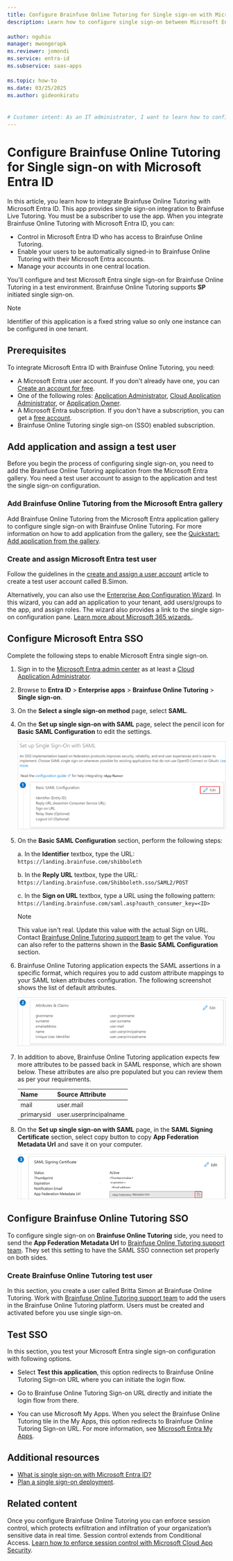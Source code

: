 ```yaml
---
title: Configure Brainfuse Online Tutoring for Single sign-on with Microsoft Entra ID
description: Learn how to configure single sign-on between Microsoft Entra ID and Brainfuse Online Tutoring.

author: nguhiu
manager: mwongerapk
ms.reviewer: jomondi
ms.service: entra-id
ms.subservice: saas-apps

ms.topic: how-to
ms.date: 03/25/2025
ms.author: gideonkiratu


# Customer intent: As an IT administrator, I want to learn how to configure single sign-on between Microsoft Entra ID and Brainfuse Online Tutoring so that I can control who has access to Brainfuse Online Tutoring, enable automatic sign-in with Microsoft Entra accounts, and manage my accounts in one central location.
---
```


# Configure Brainfuse Online Tutoring for Single sign-on with Microsoft Entra ID

In this article, you learn how to integrate Brainfuse Online Tutoring with Microsoft Entra ID. This app provides single sign-on integration to Brainfuse Live Tutoring. You must be a subscriber to use the app. When you integrate Brainfuse Online Tutoring with Microsoft Entra ID, you can:

* Control in Microsoft Entra ID who has access to Brainfuse Online Tutoring.
* Enable your users to be automatically signed-in to Brainfuse Online Tutoring with their Microsoft Entra accounts.
* Manage your accounts in one central location.

You'll configure and test Microsoft Entra single sign-on for Brainfuse Online Tutoring in a test environment. Brainfuse Online Tutoring supports **SP** initiated single sign-on.

> [!NOTE]
> Identifier of this application is a fixed string value so only one instance can be configured in one tenant.

## Prerequisites

To integrate Microsoft Entra ID with Brainfuse Online Tutoring, you need:

* A Microsoft Entra user account. If you don't already have one, you can [Create an account for free](https://azure.microsoft.com/pricing/purchase-options/azure-account?cid=msft_learn).
* One of the following roles: [Application Administrator](/entra/identity/role-based-access-control/permissions-reference#application-administrator), [Cloud Application Administrator](/entra/identity/role-based-access-control/permissions-reference#cloud-application-administrator), or [Application Owner](/entra/fundamentals/users-default-permissions#owned-enterprise-applications).
* A Microsoft Entra subscription. If you don't have a subscription, you can get a [free account](https://azure.microsoft.com/pricing/purchase-options/azure-account?cid=msft_learn).
* Brainfuse Online Tutoring single sign-on (SSO) enabled subscription.

## Add application and assign a test user

Before you begin the process of configuring single sign-on, you need to add the Brainfuse Online Tutoring application from the Microsoft Entra gallery. You need a test user account to assign to the application and test the single sign-on configuration.

<a name='add-brainfuse-online-tutoring-from-the-azure-ad-gallery'></a>

### Add Brainfuse Online Tutoring from the Microsoft Entra gallery

Add Brainfuse Online Tutoring from the Microsoft Entra application gallery to configure single sign-on with Brainfuse Online Tutoring. For more information on how to add application from the gallery, see the [Quickstart: Add application from the gallery](~/identity/enterprise-apps/add-application-portal.md).

<a name='create-and-assign-azure-ad-test-user'></a>

### Create and assign Microsoft Entra test user

Follow the guidelines in the [create and assign a user account](~/identity/enterprise-apps/add-application-portal-assign-users.md) article to create a test user account called B.Simon.

Alternatively, you can also use the [Enterprise App Configuration Wizard](https://portal.office.com/AdminPortal/home?Q=Docs#/azureadappintegration). In this wizard, you can add an application to your tenant, add users/groups to the app, and assign roles. The wizard also provides a link to the single sign-on configuration pane. [Learn more about Microsoft 365 wizards.](/microsoft-365/admin/misc/azure-ad-setup-guides). 

<a name='configure-azure-ad-sso'></a>

## Configure Microsoft Entra SSO

Complete the following steps to enable Microsoft Entra single sign-on.

1. Sign in to the [Microsoft Entra admin center](https://entra.microsoft.com) as at least a [Cloud Application Administrator](~/identity/role-based-access-control/permissions-reference.md#cloud-application-administrator).
1. Browse to **Entra ID** > **Enterprise apps** > **Brainfuse Online Tutoring** > **Single sign-on**.
1. On the **Select a single sign-on method** page, select **SAML**.
1. On the **Set up single sign-on with SAML** page, select the pencil icon for **Basic SAML Configuration** to edit the settings.

   ![Screenshot shows how to edit Basic SAML Configuration.](common/edit-urls.png "Basic Configuration")

1. On the **Basic SAML Configuration** section, perform the following steps:

    a. In the **Identifier** textbox, type the URL:
    `https://landing.brainfuse.com/shibboleth`

    b. In the **Reply URL** textbox, type the URL:
    `https://landing.brainfuse.com/Shibboleth.sso/SAML2/POST`

    c. In the **Sign on URL** textbox, type a URL using the following pattern:
    `https://landing.brainfuse.com/saml.asp?oauth_consumer_key=<ID>`
    
    > [!NOTE]
    > This value isn't real. Update this value with the actual Sign on URL. Contact [Brainfuse Online Tutoring support team](mailto:support@brainfuse.com) to get the value. You can also refer to the patterns shown in the **Basic SAML Configuration** section.

1. Brainfuse Online Tutoring application expects the SAML assertions in a specific format, which requires you to add custom attribute mappings to your SAML token attributes configuration. The following screenshot shows the list of default attributes.

    ![Screenshot shows the image of attributes configuration.](common/default-attributes.png "Attributes")

1. In addition to above, Brainfuse Online Tutoring application expects few more attributes to be passed back in SAML response, which are shown below. These attributes are also pre populated but you can review them as per your requirements.

    | Name | Source Attribute|
    | ------------ | --------- |
    | mail | user.mail |
    | primarysid | user.userprincipalname |

1. On the **Set up single sign-on with SAML** page, in the **SAML Signing Certificate** section, select copy button to copy **App Federation Metadata Url** and save it on your computer.

	![Screenshot shows the Certificate download link.](common/copy-metadataurl.png "Certificate")

## Configure Brainfuse Online Tutoring SSO

To configure single sign-on on **Brainfuse Online Tutoring** side, you need to send the **App Federation Metadata Url** to [Brainfuse Online Tutoring support team](mailto:support@brainfuse.com). They set this setting to have the SAML SSO connection set properly on both sides.

### Create Brainfuse Online Tutoring test user

In this section, you create a user called Britta Simon at Brainfuse Online Tutoring. Work with [Brainfuse Online Tutoring support team](mailto:support@brainfuse.com) to add the users in the Brainfuse Online Tutoring platform. Users must be created and activated before you use single sign-on.

## Test SSO 

In this section, you test your Microsoft Entra single sign-on configuration with following options. 

* Select **Test this application**, this option redirects to Brainfuse Online Tutoring Sign-on URL where you can initiate the login flow. 

* Go to Brainfuse Online Tutoring Sign-on URL directly and initiate the login flow from there.

* You can use Microsoft My Apps. When you select the Brainfuse Online Tutoring tile in the My Apps, this option redirects to Brainfuse Online Tutoring Sign-on URL. For more information, see [Microsoft Entra My Apps](/azure/active-directory/manage-apps/end-user-experiences#azure-ad-my-apps).

## Additional resources

* [What is single sign-on with Microsoft Entra ID?](~/identity/enterprise-apps/what-is-single-sign-on.md)
* [Plan a single sign-on deployment](~/identity/enterprise-apps/plan-sso-deployment.md).

## Related content

Once you configure Brainfuse Online Tutoring you can enforce session control, which protects exfiltration and infiltration of your organization’s sensitive data in real time. Session control extends from Conditional Access. [Learn how to enforce session control with Microsoft Cloud App Security](/cloud-app-security/proxy-deployment-aad).

